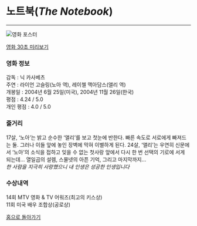 # 노트북(*The Notebook*) 
***
![영화 포스터](https://search.pstatic.net/common?quality=75&direct=true&src=https%3A%2F%2Fmovie-phinf.pstatic.net%2F20201102_233%2F1604294237347ur4pS_JPEG%2Fmovie_image.jpg)

[영화 30초 미리보기](https://youtu.be/q_dbh_ZUCS0?si=l0-EOho8Jg7SOl7w)

### 영화 정보
감독 : 닉 카사베츠  
주연 : 라이언 고슬링(노아 역), 레이첼 맥아담스(앨리 역)  
개봉일 : 2004년 6월 25일(미국), 2004년 11월 26일(한국)  
평점 : 4.24 / 5.0  
개인 평점 : 4.0 / 5.0  

### 줄거리
17살, ‘노아’는 밝고 순수한 ‘앨리’를 보고 첫눈에 반한다. 빠른 속도로 서로에게 빠져드는 둘. 그러나 이들 앞에 놓인 장벽에 막혀 이별하게 된다. 24살, ‘앨리’는 우연히 신문에서 ‘노아’의 소식을 접하고 잊을 수 없는 첫사랑 앞에서 다시 한 번 선택의 기로에 서게 되는데… 열일곱의 설렘, 스물넷의 아픈 기억, 그리고 마지막까지…  
_한 사람을 지극히 사랑했으니 내 인생은 성공한 인생입니다_

### 수상내역
14회 MTV 영화 & TV 어워즈(최고의 키스상)  
11회 미국 배우 조합상(공로상)

[홈으로 돌아가기](movie.md)